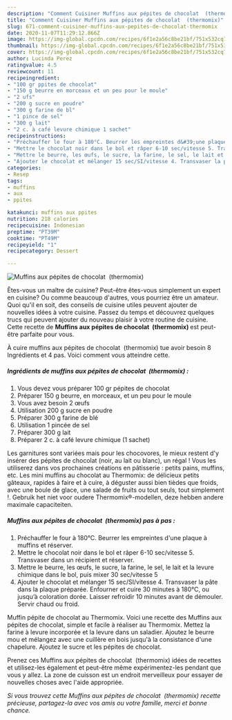 ```yaml
---
description: "Comment Cuisiner Muffins aux pépites de chocolat  (thermomix)"
title: "Comment Cuisiner Muffins aux pépites de chocolat  (thermomix)"
slug: 671-comment-cuisiner-muffins-aux-pepites-de-chocolat-thermomix
date: 2020-11-07T11:29:12.866Z
image: https://img-global.cpcdn.com/recipes/6f1e2a56c8be21bf/751x532cq70/muffins-aux-pepites-de-chocolat-thermomix-photo-principale-de-la-recette.jpg
thumbnail: https://img-global.cpcdn.com/recipes/6f1e2a56c8be21bf/751x532cq70/muffins-aux-pepites-de-chocolat-thermomix-photo-principale-de-la-recette.jpg
cover: https://img-global.cpcdn.com/recipes/6f1e2a56c8be21bf/751x532cq70/muffins-aux-pepites-de-chocolat-thermomix-photo-principale-de-la-recette.jpg
author: Lucinda Perez
ratingvalue: 4.5
reviewcount: 11
recipeingredient:
- "100 gr ppites de chocolat"
- "150 g beurre en morceaux et un peu pour le moule"
- "2 ufs"
- "200 g sucre en poudre"
- "300 g farine de bl"
- "1 pince de sel"
- "300 g lait"
- "2 c. à café levure chimique 1 sachet"
recipeinstructions:
- "Préchauffer le four à 180°C. Beurrer les empreintes d&#39;une plaque à muffins et réserver."
- "Mettre le chocolat noir dans le bol et râper 6-10 sec/vitesse 5. Transvaser dans un récipient et réserver."
- "Mettre le beurre, les œufs, le sucre, la farine, le sel, le lait et la levure chimique dans le bol, puis mixer 30 sec/vitesse 5"
- "Ajouter le chocolat et mélanger 15 sec/SI/vitesse 4. Transvaser la pâte dans la plaque préparée. Enfourner et cuire 30 minutes à 180°C, ou jusqu’à coloration dorée. Laisser refroidir 10 minutes avant de démouler. Servir chaud ou froid."
categories:
- Resep
tags:
- muffins
- aux
- ppites

katakunci: muffins aux ppites 
nutrition: 218 calories
recipecuisine: Indonesian
preptime: "PT39M"
cooktime: "PT49M"
recipeyield: "1"
recipecategory: Dessert

---
```



![Muffins aux pépites de chocolat  (thermomix)](https://img-global.cpcdn.com/recipes/6f1e2a56c8be21bf/751x532cq70/muffins-aux-pepites-de-chocolat-thermomix-photo-principale-de-la-recette.jpg)

Êtes-vous un maître de cuisine? Peut-être êtes-vous simplement un expert en cuisine? Ou comme beaucoup d'autres, vous pourriez être un amateur. Quoi qu'il en soit, des conseils de cuisine utiles peuvent ajouter de nouvelles idées à votre cuisine. Passez du temps et découvrez quelques trucs qui peuvent ajouter du nouveau plaisir à votre routine de cuisine. Cette recette de <strong> Muffins aux pépites de chocolat  (thermomix) </strong> est peut-être parfaite pour vous.

<!--inarticleads1-->

À cuire muffins aux pépites de chocolat  (thermomix) tue avoir besoin 8 Ingrédients et 4 pas. Voici comment vous atteindre cette.

##### Ingrédients de muffins aux pépites de chocolat  (thermomix) :

1. Vous devez vous préparer 100 gr pépites de chocolat
1. Préparer 150 g beurre, en morceaux, et un peu pour le moule
1. Vous avez besoin 2 œufs
1. Utilisation 200 g sucre en poudre
1. Préparer 300 g farine de blé
1. Utilisation 1 pincée de sel
1. Préparer 300 g lait
1. Préparer 2 c. à café levure chimique (1 sachet)


Les garnitures sont variées mais pour les chocovores, le mieux restent d&#39;y insérer des pépites de chocolat (noir, au lait ou blanc), un régal ! Vous les utiliserez dans vos prochaines créations en pâtisserie : petits pains, muffins, etc. Les mini muffins au chocolat au Thermomix: de délicieux petits gâteaux, rapides à faire et à cuire, à déguster aussi bien tièdes que froids, avec une boule de glace, une salade de fruits ou tout seuls, tout simplement !. Gebruik het niet voor oudere Thermomix®-modellen, deze hebben andere maximale capaciteiten. 

<!--inarticleads2-->

##### Muffins aux pépites de chocolat  (thermomix) pas à pas :

1. Préchauffer le four à 180°C. Beurrer les empreintes d&#39;une plaque à muffins et réserver.
1. Mettre le chocolat noir dans le bol et râper 6-10 sec/vitesse 5. Transvaser dans un récipient et réserver.
1. Mettre le beurre, les œufs, le sucre, la farine, le sel, le lait et la levure chimique dans le bol, puis mixer 30 sec/vitesse 5
1. Ajouter le chocolat et mélanger 15 sec/SI/vitesse 4. Transvaser la pâte dans la plaque préparée. Enfourner et cuire 30 minutes à 180°C, ou jusqu’à coloration dorée. Laisser refroidir 10 minutes avant de démouler. Servir chaud ou froid.


Muffin pépite de chocolat au Thermomix. Voici une recette des Muffins aux pépites de chocolat, simple et facile à réaliser au Thermomix. Mettez la farine à levure incorporée et la levure dans un saladier. Ajoutez le beurre mou et mélangez avec une cuillère en bois jusqu&#39;à la consistance d&#39;une chapelure. Ajoutez le sucre et les pépites de chocolat. 

<!--inarticleads1-->

<p>
Prenez ces Muffins aux pépites de chocolat  (thermomix) idées de recettes et utilisez-les également et peut-être même expérimentez-les pendant que vous y allez. La zone de cuisson est un endroit merveilleux pour essayer de nouvelles choses avec l'aide appropriée.
</p>

<p>
<i>Si vous trouvez cette Muffins aux pépites de chocolat  (thermomix) recette précieuse, partagez-la avec vos amis ou votre famille, merci et bonne chance.</i>
</p>
